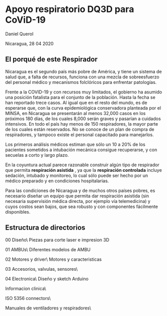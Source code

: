 # Apoyo respiratorio DQ3D para CoViD-19

Daniel Querol

Nicaragua, 28 04 2020


## El porqué de este Respirador

Nicaragua es el segundo país más pobre de América, y tiene un sistema de salud que, a falta de recursos, funciona con una mezcla de sobreesfuerzo del personal médico y mecanismos folclóricos para enfrentar patologías.

Frente a la COVID-19 y con recursos muy limitados, el gobierno ha asumido una posición fatalista para el conjunto de la población. Hasta la fecha se han reportado trece casos. Al igual que en el resto del mundo, es de esperarse que, con la curva epidemiológica conservadora planteada por el MINSA, en Nicaragua se presentarán al menos 32,000 casos en los próximos 180 días, de los cuales 8,000 serán graves y pasarían a cuidados intensivos. En todo el país hay menos de 150 respiradores, la mayor parte de los cuales están reservados. No se conoce de un plan de compra de respiradores, y tampoco existe el personal capacitado para manejarlos.

Los primeros análisis médicos estiman que sólo un 10 a 20% de los pacientes sometidos a intubación mecánica consigue recuperarse, y con secuelas a corto y largo plazo.

En la coyuntura actual parece razonable construir algún tipo de respirador que permita **respiración asistida** , ya que la **respiración controlada** incluye sedación, intubado y monitoreo, lo cual sólo puede ser hecho por un médico preparado y en condiciones hospitalarias.

Para las condiciones de Nicaragua y de muchos otros países pobres, es necesario diseñar un equipo que permita dar respiración asistida (sin necesaria supervisión médica directa, por ejemplo vía telemedicina) y cuyos costos sean bajos, que sea robusto y con componentes fácilmente disponibles.

## Estructura de directorios

00 Diseño\            Piezas para corte laser e impresion 3D

01 AMBUs\             Diferentes modelos de AMBU

02 Motores y driver\  Motores y caracteristicas

03 Accesorios, valvulas, sensores\

04 Electronica\       Diseño y sketch Arduino

Informacion clinica\

ISO 5356 connectors\

Manuales de ventiladores y respiradores\

